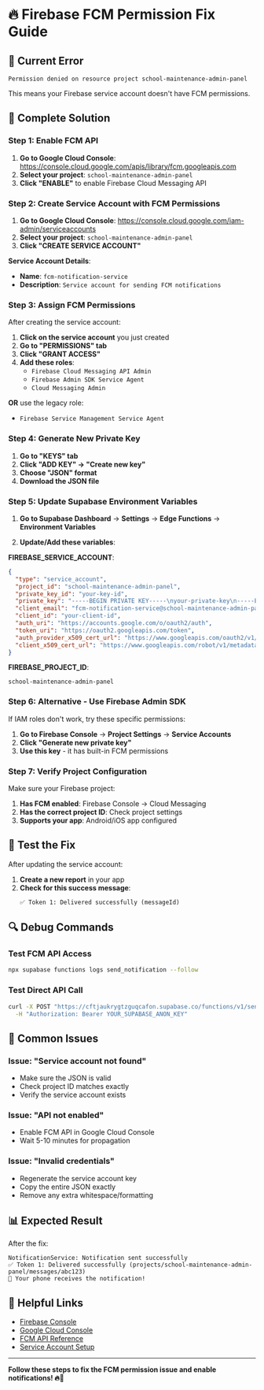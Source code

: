# 🔥 Firebase FCM Permission Fix Guide

## 🚨 **Current Error**
```
Permission denied on resource project school-maintenance-admin-panel
```

This means your Firebase service account doesn't have FCM permissions.

## 🚀 **Complete Solution**

### **Step 1: Enable FCM API**

1. **Go to Google Cloud Console**: https://console.cloud.google.com/apis/library/fcm.googleapis.com
2. **Select your project**: `school-maintenance-admin-panel`
3. **Click "ENABLE"** to enable Firebase Cloud Messaging API

### **Step 2: Create Service Account with FCM Permissions**

1. **Go to Google Cloud Console**: https://console.cloud.google.com/iam-admin/serviceaccounts
2. **Select your project**: `school-maintenance-admin-panel`
3. **Click "CREATE SERVICE ACCOUNT"**

**Service Account Details**:
- **Name**: `fcm-notification-service`
- **Description**: `Service account for sending FCM notifications`

### **Step 3: Assign FCM Permissions**

After creating the service account:

1. **Click on the service account** you just created
2. **Go to "PERMISSIONS" tab**
3. **Click "GRANT ACCESS"**
4. **Add these roles**:
   - `Firebase Cloud Messaging API Admin`
   - `Firebase Admin SDK Service Agent`
   - `Cloud Messaging Admin`

**OR** use the legacy role:
   - `Firebase Service Management Service Agent`

### **Step 4: Generate New Private Key**

1. **Go to "KEYS" tab**
2. **Click "ADD KEY" → "Create new key"**
3. **Choose "JSON" format**
4. **Download the JSON file**

### **Step 5: Update Supabase Environment Variables**

1. **Go to Supabase Dashboard** → **Settings** → **Edge Functions** → **Environment Variables**

2. **Update/Add these variables**:

**FIREBASE_SERVICE_ACCOUNT**:
```json
{
  "type": "service_account",
  "project_id": "school-maintenance-admin-panel",
  "private_key_id": "your-key-id",
  "private_key": "-----BEGIN PRIVATE KEY-----\nyour-private-key\n-----END PRIVATE KEY-----\n",
  "client_email": "fcm-notification-service@school-maintenance-admin-panel.iam.gserviceaccount.com",
  "client_id": "your-client-id",
  "auth_uri": "https://accounts.google.com/o/oauth2/auth",
  "token_uri": "https://oauth2.googleapis.com/token",
  "auth_provider_x509_cert_url": "https://www.googleapis.com/oauth2/v1/certs",
  "client_x509_cert_url": "https://www.googleapis.com/robot/v1/metadata/x509/fcm-notification-service%40school-maintenance-admin-panel.iam.gserviceaccount.com"
}
```

**FIREBASE_PROJECT_ID**:
```
school-maintenance-admin-panel
```

### **Step 6: Alternative - Use Firebase Admin SDK**

If IAM roles don't work, try these specific permissions:

1. **Go to Firebase Console** → **Project Settings** → **Service Accounts**
2. **Click "Generate new private key"**
3. **Use this key** - it has built-in FCM permissions

### **Step 7: Verify Project Configuration**

Make sure your Firebase project:

1. **Has FCM enabled**: Firebase Console → Cloud Messaging
2. **Has the correct project ID**: Check project settings
3. **Supports your app**: Android/iOS app configured

## 🧪 **Test the Fix**

After updating the service account:

1. **Create a new report** in your app
2. **Check for this success message**:
   ```
   ✅ Token 1: Delivered successfully (messageId)
   ```

## 🔍 **Debug Commands**

### **Test FCM API Access**
```bash
npx supabase functions logs send_notification --follow
```

### **Test Direct API Call**
```bash
curl -X POST "https://cftjaukrygtzguqcafon.supabase.co/functions/v1/send_notification?debug" \
  -H "Authorization: Bearer YOUR_SUPABASE_ANON_KEY"
```

## 🚨 **Common Issues**

### **Issue: "Service account not found"**
- Make sure the JSON is valid
- Check project ID matches exactly
- Verify the service account exists

### **Issue: "API not enabled"**
- Enable FCM API in Google Cloud Console
- Wait 5-10 minutes for propagation

### **Issue: "Invalid credentials"**
- Regenerate the service account key
- Copy the entire JSON exactly
- Remove any extra whitespace/formatting

## 📊 **Expected Result**

After the fix:
```
NotificationService: Notification sent successfully
✅ Token 1: Delivered successfully (projects/school-maintenance-admin-panel/messages/abc123)
📱 Your phone receives the notification!
```

## 🔗 **Helpful Links**

- [Firebase Console](https://console.firebase.google.com/)
- [Google Cloud Console](https://console.cloud.google.com/)
- [FCM API Reference](https://firebase.google.com/docs/cloud-messaging/server)
- [Service Account Setup](https://firebase.google.com/docs/admin/setup#set-up-project-and-service-account)

---

**Follow these steps to fix the FCM permission issue and enable notifications! 🔥📱** 